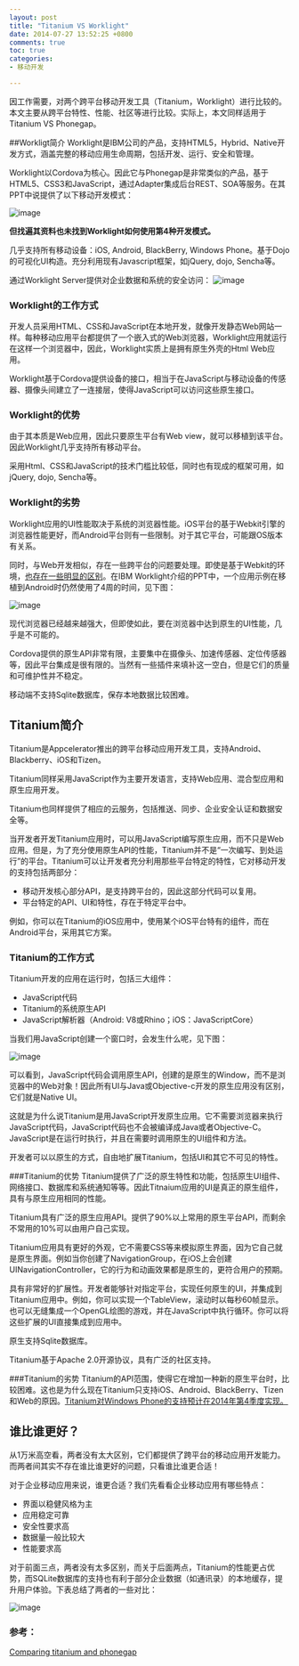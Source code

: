 ```yaml
---
layout: post
title: "Titanium VS Worklight"
date: 2014-07-27 13:52:25 +0800
comments: true
toc: true
categories: 
- 移动开发

---
```


因工作需要，对两个跨平台移动开发工具（Titanium，Worklight）进行比较的。本文主要从跨平台特性、性能、社区等进行比较。实际上，本文同样适用于Titanium VS Phonegap。

<!--more-->

##Workligt简介
Worklight是IBM公司的产品，支持HTML5，Hybrid、Native开发方式，涵盖完整的移动应用生命周期，包括开发、运行、安全和管理。

Worklight以Cordova为核心。因此它与Phonegap是非常类似的产品，基于HTML5、CSS3和JavaScript，通过Adapter集成后台REST、SOA等服务。在其PPT中说提供了以下移动开发模式：

![image](/myresource/images/image_blog_2014-07-27_15.16.22.jpg)

**但找遍其资料也未找到Worklight如何使用第4种开发模式。**

几乎支持所有移动设备：iOS, Android, BlackBerry, Windows Phone。基于Dojo的可视化UI构造。充分利用现有Javascript框架，如jQuery, dojo, Sencha等。

通过Worklight Server提供对企业数据和系统的安全访问：
![image](/myresource/images/image_blog_2014-07-27_15.10.37.jpg)

### Worklight的工作方式

开发人员采用HTML、CSS和JavaScript在本地开发，就像开发静态Web网站一样。每种移动应用平台都提供了一个嵌入式的Web浏览器，Worklight应用就运行在这样一个浏览器中，因此，Worklight实质上是拥有原生外壳的Html Web应用。

Worklight基于Cordova提供设备的接口，相当于在JavaScript与移动设备的传感器、摄像头间建立了一连接层，使得JavaScript可以访问这些原生接口。

### Worklight的优势
由于其本质是Web应用，因此只要原生平台有Web view，就可以移植到该平台。因此Worklight几乎支持所有移动平台。

采用Html、CSS和JavaScript的技术门槛比较低，同时也有现成的框架可用，如jQuery, dojo, Sencha等。

### Worklight的劣势
Worklight应用的UI性能取决于系统的浏览器性能。iOS平台的基于Webkit引擎的浏览器性能更好，而Android平台则有一些限制。对于其它平台，可能跟OS版本有关系。

同时，与Web开发相似，存在一些跨平台的问题要处理。即使是基于Webkit的环境，[也存在一些明显的区别](http://westcoastlogic.com/slides/debug-mobile/#/17)。在IBM Worklight介绍的PPT中，一个应用示例在移植到Android时仍然使用了4周的时间，见下图：

![image](/myresource/images/image_blog_2014-07-27_18.46.36.jpg)

现代浏览器已经越来越强大，但即使如此，要在浏览器中达到原生的UI性能，几乎是不可能的。

Cordova提供的原生API非常有限，主要集中在摄像头、加速传感器、定位传感器等，因此平台集成是很有限的。当然有一些插件来填补这一空白，但是它们的质量和可维护性并不稳定。

移动端不支持Sqlite数据库，保存本地数据比较困难。

## Titanium简介
Titanium是Appcelerator推出的跨平台移动应用开发工具，支持Android、Blackberry、iOS和Tizen。

Titanium同样采用JavaScript作为主要开发语言，支持Web应用、混合型应用和原生应用开发。

Titanium也同样提供了相应的云服务，包括推送、同步、企业安全认证和数据安全等。

当开发者开发Titanium应用时，可以用JavaScript编写原生应用，而不只是Web应用。但是，为了充分使用原生API的性能，Titanium并不是“一次编写、到处运行”的平台。Titanium可以让开发者充分利用那些平台特定的特性，它对移动开发的支持包括两部分：

* 移动开发核心部分API，是支持跨平台的，因此这部分代码可以复用。
* 平台特定的API、UI和特性，存在于特定平台中。

例如，你可以在Titanium的iOS应用中，使用某个iOS平台特有的组件，而在Android平台，采用其它方案。

### Titanium的工作方式
Titanium开发的应用在运行时，包括三大组件：

* JavaScript代码
* Titanium的系统原生API
* JavaScript解析器（Android: V8或Rhino；iOS：JavaScriptCore）

当我们用JavaScript创建一个窗口时，会发生什么呢，见下图：

![image](/myresource/images/images_download_attachments_35621751_create_proxy.jpg)

可以看到，JavaScript代码会调用原生API，创建的是原生的Window，而不是浏览器中的Web对象！因此所有UI与Java或Objective-c开发的原生应用没有区别，它们就是Native UI。

这就是为什么说Titanium是用JavaScript开发原生应用。它不需要浏览器来执行JavaScript代码，JavaScript代码也不会被编译成Java或者Objective-C。JavaScript是在运行时执行，并且在需要时调用原生的UI组件和方法。

开发者可以以原生的方式，自由地扩展Titanium，包括UI和其它不可见的特性。

###Titanium的优势
Titanium提供了广泛的原生特性和功能，包括原生UI组件、网络接口、数据库和系统通知等等。因此Titnaium应用的UI是真正的原生组件，具有与原生应用相同的性能。

Titanium具有广泛的原生应用API。提供了90%以上常用的原生平台API，而剩余不常用的10%可以由用户自己实现。

Titanium应用具有更好的外观，它不需要CSS等来模拟原生界面，因为它自己就是原生界面。例如当你创建了NavigationGroup，在iOS上会创建UINavigationController，它的行为和动画效果都是原生的，更符合用户的预期。

具有非常好的扩展性。开发者能够针对指定平台，实现任何原生的UI，并集成到Titanium应用中。例如，你可以实现一个TableView，滚动时以每秒60帧显示。也可以无缝集成一个OpenGL绘图的游戏，并在JavaScript中执行循环。你可以将这些扩展的UI直接集成到应用中。

原生支持Sqlite数据库。

Titanium基于Apache 2.0开源协议，具有广泛的社区支持。

###Titanium的劣势
Titanium的API范围，使得它在增加一种新的原生平台时，比较困难。这也是为什么现在Titanium只支持iOS、Android、BlackBerry、Tizen和Web的原因。[Titanium对Windows Phone的支持预计在2014年第4季度实现。](http://www.appcelerator.com/blog/2014/01/windows-8-support-whats-going-on/)

## 谁比谁更好？
从1万米高空看，两者没有太大区别，它们都提供了跨平台的移动应用开发能力。而两者间其实不存在谁比谁更好的问题，只看谁比谁更合适！

对于企业移动应用来说，谁更合适？我们先看看企业移动应用有哪些特点：

* 界面以稳健风格为主
* 应用稳定可靠
* 安全性要求高
* 数据量一般比较大
* 性能要求高

对于前面三点，两者没有太多区别，而关于后面两点，Titanium的性能更占优势，而SQLite数据库的支持也有利于部分企业数据（如通讯录）的本地缓存，提升用户体验。下表总结了两者的一些对比：

![image](/myresource/images/image_blog_2014-07-27_18.41.36.jpg)


### 参考：
[Comparing titanium and phonegap](http://www.appcelerator.com/blog/2012/05/comparing-titanium-and-phonegap/)
